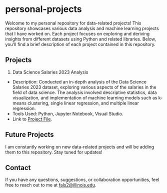 # personal-projects
Welcome to my personal repository for data-related projects! This repository showcases various data analysis and machine learning projects that I have worked on. Each project focuses on exploring and deriving insights from different datasets using Python and related libraries. Below, you'll find a brief description of each project contained in this repository.  

## Projects   

1. Data Science Salaries 2023 Analysis   
+ Description: Conducted an in-depth analysis of the Data Science Salaries 2023 dataset, exploring various aspects of the salaries in the field of data science. The analysis involved descriptive statistics, data visualization, and implementation of machine learning models such as k-means clustering, single linear regression, and multiple linear regression.
+ Tools Used: Python, Jupyter Notebook, Visual Studio.
+ Link to [Project File](https://github.com/tfals/personal-projects/blob/main/DataScienceSalaries2023.ipynb).

## Future Projects
I am constantly working on new data-related projects and will be adding them to this repository. Stay tuned for updates!

## Contact
If you have any questions, suggestions, or collaboration opportunities, feel free to reach out to me at fals2@illinois.edu.
